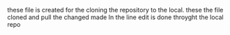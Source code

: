 these file is created for the cloning the repository to the local.
these the file cloned and pull the changed made 
In the line edit is done throyght the local repo
